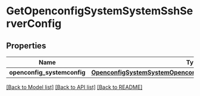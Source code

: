 # GetOpenconfigSystemSystemSshServerConfig

## Properties
Name | Type | Description | Notes
------------ | ------------- | ------------- | -------------
**openconfig_systemconfig** | [**OpenconfigSystemSystemOpenconfigsystemsystemSshserverConfig**](OpenconfigSystemSystemOpenconfigsystemsystemSshserverConfig.md) |  | [optional] 

[[Back to Model list]](../README.md#documentation-for-models) [[Back to API list]](../README.md#documentation-for-api-endpoints) [[Back to README]](../README.md)


